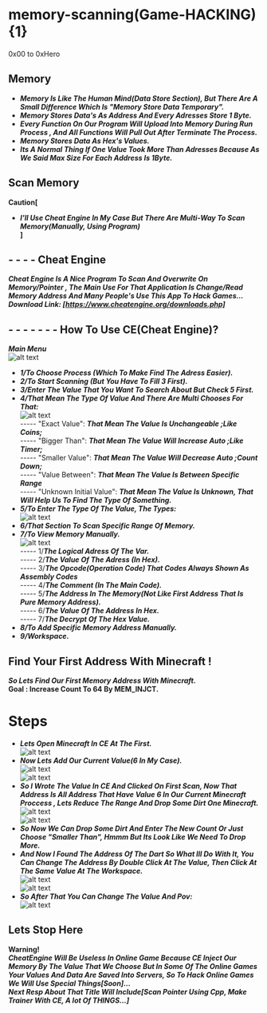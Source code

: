 # memory-scanning(Game-HACKING){1}
0x00 to 0xHero

## Memory     
- ***Memory Is Like The Human Mind(Data Store Section), But There Are A Small Difference Which Is "Memory Store Data Temporary".***     
- ***Memory Stores Data's As Address And Every Adresses Store 1 Byte.***    
- ***Every Function On Our Program Will Upload Into Memory During Run Process , And All Functions Will Pull Out After Terminate The Process.***
- ***Memory Stores Data As Hex's Values.***
- ***Its A Normal Thing If One Value Took More Than Adresses Because As We Said Max Size For Each Address Is 1Byte.***
## Scan Memory     
**Caution[**
- ***I'll Use Cheat Engine In My Case But There Are Multi-Way To Scan Memory(Manually, Using Program)***    
**]**
## - - - - Cheat Engine
***Cheat Engine Is A Nice Program To Scan And Overwrite On Memory/Pointer , The Main Use For That Application Is Change/Read Memory Address And Many People's Use This App To Hack Games...***     
***Download Link: [https://www.cheatengine.org/downloads.php]***    
## - - - - - - - How To Use CE(Cheat Engine)?     
***Main Menu***   
![alt text](https://d.top4top.io/p_2443oddqb1.png)   
- ***1/To Choose Process (Which To Make Find The Adress Easier).***     
- ***2/To Start Scanning (But You Have To Fill 3 First).***    
- ***3/Enter The Value That You Want To Search About But Check 5 First.***    
- ***4/That Mean The Type Of Value And There Are Multi Chooses For That:***    
![alt text](https://h.top4top.io/p_2443gpckh1.png)    
----- "Exact Value": ***That Mean The Value Is Unchangeable ;Like Coins;***    
----- "Bigger Than": ***That Mean The Value Will Increase Auto ;Like Timer;***    
----- "Smaller Value": ***That Mean The Value Will Decrease Auto ;Count Down;***    
----- "Value Between": ***That Mean The Value Is Between Specific Range***    
----- "Unknown Initial Value": ***That Mean The Value Is Unknown, That Will Help Us To Find The Type Of Something.***    
- ***5/To Enter The Type Of The Value, The Types:***      
![alt text](https://i.top4top.io/p_2443nuger1.png)    
- ***6/That Section To Scan Specific Range Of Memory.***     
- ***7/To View Memory Manually.***  
![alt text](https://k.top4top.io/p_244359r2o1.png)    
----- 1/***The Logical Adress Of The Var.***     
----- 2/***The Value Of The Adress (In Hex).***     
----- 3/***The Opcode(Operation Code) That Codes Always Shown As Assembly Codes***     
----- 4/***The Comment (In The Main Code).***    
----- 5/***The Address In The Memory(Not Like First Address That Is Pure Memory Address).***    
----- 6/***The Value Of The Address In Hex.***    
----- 7/***The Decrypt Of The Hex Value.***    
- ***8/To Add Specific Memory Address Manually.***    
- ***9/Workspace.***      
## Find Your First Address With Minecraft !
***So Lets Find Our First Memory Address With Minecraft.***    
**Goal : Increase Count To 64 By MEM_INJCT.**
# Steps
- ***Lets Open Minecraft In CE At The First.***    
![alt text](https://g.top4top.io/p_2443qk6j41.png)    
- ***Now Lets Add Our Current Value(6 In My Case).***    
![alt text](https://j.top4top.io/p_2443oh0ng1.png)    
![alt text](https://e.top4top.io/p_2443thr2p1.png)     
- ***So I Wrote The Value In CE And Clicked On First Scan, Now That Address Is All Address That Have Value 6 In Our Current Minecraft Proccess , Lets Reduce The Range And Drop Some Dirt One Minecraft.***    
![alt text](https://h.top4top.io/p_2443uibz32.png)     
![alt text](https://g.top4top.io/p_2443ijrq71.png)        
- ***So Now We Can Drop Some Dirt And Enter The New Count Or Just Choose "Smaller Than", Hmmm But Its Look Like We Need To Drop More.***     
- ***And Now I Found The Address Of The Dart So What Ill Do With It, You Can Change The Address By Double Click At The Value, Then Click At The Same Value At The Workspace.***    
![alt text](https://i.top4top.io/p_2443zc5wv1.png)   
![alt text](https://j.top4top.io/p_24438v2q82.png)         
- ***So After That You Can Change The Value And Pov:***    
![alt text](https://e.top4top.io/p_2443uwvm61.png)        
## Lets Stop Here
**Warning!**   
***CheatEngine Will Be Useless In Online Game Because CE Inject Our Memory By The Value That We Choose But In Some Of The Online Games Your Values And Data Are Saved Into Servers, So To Hack Online Games We Will Use Special Things[Soon]...***     
***Next Resp About That Title Will Include[Scan Pointer Using Cpp, Make Trainer With CE, A lot Of THINGS...]***
